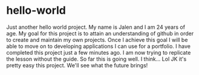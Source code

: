 # hello-world
Just another hello world project.
My name is Jalen and I am 24 years of age.
My goal for this project is to attain an understanding of github in order to create and maintain my own projects.
Once I achieve this goal I will be able to move on to developing applications I can use for a portfolio.
I have completed this project just a few minutes ago. I am now trying to replicate the lesson without the guide.
So far this is going well. I think... Lol JK it's pretty easy this project. We'll see what the future brings!
